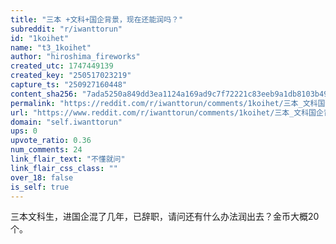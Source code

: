 ```yaml
---
title: "三本 +文科+国企背景，现在还能润吗？"
subreddit: "r/iwanttorun"
id: "1koihet"
name: "t3_1koihet"
author: "hiroshima_fireworks"
created_utc: 1747449139
created_key: "250517023219"
capture_ts: "250927160448"
content_sha256: "7ada5250a849dd3ea1124a169ad9c7f72221c83eeb9a1db8103b49460b432e8f"
permalink: "https://reddit.com/r/iwanttorun/comments/1koihet/三本_文科国企背景现在还能润吗/"
url: "https://www.reddit.com/r/iwanttorun/comments/1koihet/三本_文科国企背景现在还能润吗/"
domain: "self.iwanttorun"
ups: 0
upvote_ratio: 0.36
num_comments: 24
link_flair_text: "不懂就问"
link_flair_css_class: ""
over_18: false
is_self: true
---
```


三本文科生，进国企混了几年，已辞职，请问还有什么办法润出去？金币大概20个。
